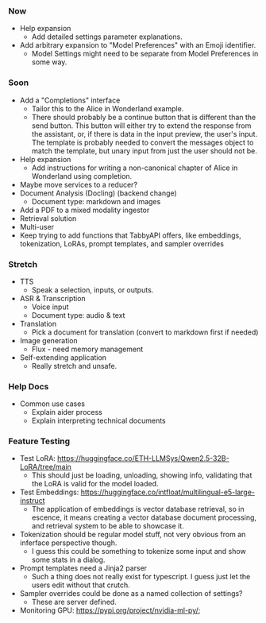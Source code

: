 ### Now
* Help expansion
    * Add detailed settings parameter explanations.
* Add arbitrary expansion to "Model Preferences" with an Emoji identifier.
    * Model Settings might need to be separate from Model Preferences in some way.

### Soon
* Add a "Completions" interface
    * Tailor this to the Alice in Wonderland example.
    * There should probably be a continue button that is different than the send button. This button will either try to extend the response from the assistant, or, if there is data in the input preview, the user's input. The template is probably needed to convert the messages object to match the template, but unary input from just the user should not be.  
* Help expansion
    * Add instructions for writing a non-canonical chapter of Alice in Wonderland using completion.
* Maybe move services to a reducer?
* Document Analysis (Docling) (backend change)
    * Document type: markdown and images
* Add a PDF to a mixed modality ingestor
* Retrieval solution
* Multi-user
* Keep trying to add functions that TabbyAPI offers, like embeddings, tokenization, LoRAs, prompt templates, and sampler overrides

### Stretch
* TTS
    * Speak a selection, inputs, or outputs.
* ASR & Transcription
    * Voice input
    * Document type: audio & text
* Translation
    * Pick a document for translation (convert to markdown first if needed)
* Image generation
    * Flux - need memory management
* Self-extending application
    * Really stretch and unsafe.

### Help Docs
* Common use cases
    * Explain aider process
    * Explain interpreting technical documents

### Feature Testing
* Test LoRA: https://huggingface.co/ETH-LLMSys/Qwen2.5-32B-LoRA/tree/main
    * This should just be loading, unloading, showing info, validating that the LoRA is valid for the model loaded.
* Test Embeddings: https://huggingface.co/intfloat/multilingual-e5-large-instruct
    * The application of embeddings is vector database retrieval, so in escence, it means creating a vector database document processing, and retrieval system to be able to showcase it.
* Tokenization should be regular model stuff, not very obvious from an inferface perspective though.
    * I guess this could be something to tokenize some input and show some stats in a dialog.
* Prompt templates need a Jinja2 parser
    * Such a thing does not really exist for typescript. I guess just let the users edit without that crutch. 
* Sampler overrides could be done as a named collection of settings?
    * These are server defined.
* Monitoring GPU: https://pypi.org/project/nvidia-ml-py/; 